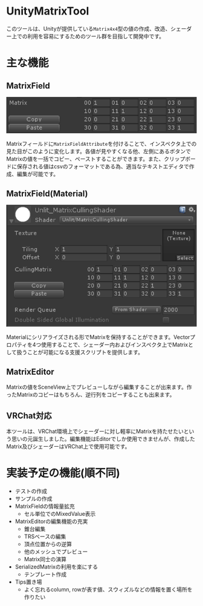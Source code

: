 UnityMatrixTool
====

このツールは、Unityが提供している`Matrix4x4`型の値の作成、改造、シェーダー上での利用を容易にするためのツール群を目指して開発中です。

# 主な機能
## MatrixField
![Inspector view](Documentation~/Images/Matrix_field_on_inspector.png)

Matrixフィールドに`MatrixFieldAttribute`を付けることで、インスペクタ上での見た目がこのように変化します。各値が見やすくなる他、左側にあるボタンでMatrixの値を一括でコピー、ペーストすることができます。また、クリップボードに保存される値はcsvのフォーマットである為、適当なテキストエディタで作成、編集が可能です。

## MatrixField(Material)
![Material inspector view](Documentation~/Images/Matrix_field_on_material_inspector.png)

Materialにシリアライズされる形でMatrixを保持することができます。Vectorプロパティを4つ使用することで、シェーダー内およびインスペクタ上でMatrixとして扱うことが可能になる支援スクリプトを提供します。

## MatrixEditor
Matrixの値をSceneView上でプレビューしながら編集することが出来ます。作ったMatrixのコピーはもちろん、逆行列をコピーすることも出来ます。

## VRChat対応
本ツールは、VRChat環境上でシェーダーに対し軽率にMatrixを持たせたいという思いの元誕生しました。編集機能はEditorでしか使用できませんが、作成したMatrix及びシェーダーはVRChat上で使用可能です。

# 実装予定の機能(順不同)
- テストの作成
- サンプルの作成
- MatrixFieldの情報量拡充
    - セル単位でのMixedValue表示
- MatrixEditorの編集機能の充実
    - 錐台編集
    - TRSベースの編集
    - 頂点位置からの逆算
    - 他のメッシュでプレビュー
    - Matrix同士の演算
- SerializedMatrixの利用を楽にする
    - テンプレート作成
- Tips置き場
    - よく忘れるcolumn, rowが表す値、スウィズルなどの情報を置く場所を作りたい

